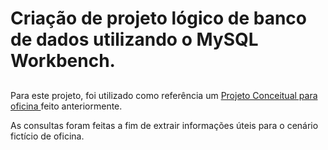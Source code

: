 # Criação de projeto lógico de banco de dados utilizando o MySQL Workbench. 

##

<p> Para este projeto, foi utilizado como referência um 
  <a href = 'https://github.com/An4PDM/Esquema-conceitual-para-Banco-de-Dados'> Projeto Conceitual para oficina </a>
 feito anteriormente.</p>
<p>As consultas foram feitas a fim de extrair informações úteis para o cenário fictício de oficina.</p>
